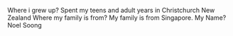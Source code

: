 Where i grew up?
Spent my teens and adult years in Christchurch New Zealand
Where my family is from?
My family is from Singapore. 
My Name?
Noel Soong
